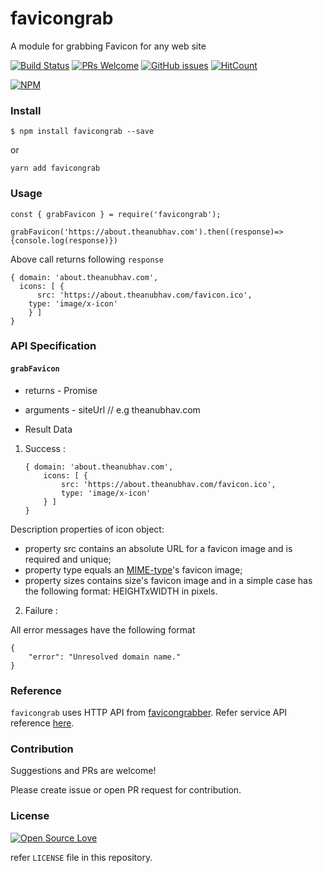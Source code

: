# favicongrab

A module for grabbing Favicon for any web site

[![Build Status](https://travis-ci.org/anubhavsrivastava/favicongrab.svg?branch=master)](https://travis-ci.org/anubhavsrivastava/favicongrab)
[![PRs Welcome](https://img.shields.io/badge/PRs-welcome-brightgreen.svg?style=flat-square)](http://makeapullrequest.com)
[![GitHub issues](https://img.shields.io/github/issues/anubhavsrivastava/favicongrab.svg?style=flat-square)](https://github.com/anubhavsrivastava/favicongrab/issues)
[![HitCount](http://hits.dwyl.io/anubhavsrivastava/favicongrab.svg)](http://hits.dwyl.io/anubhavsrivastava/favicongrab)

[![NPM](https://nodei.co/npm/favicongrab.png?downloads=true&stars=true)](https://nodei.co/npm/favicongrab/)

### Install

```
$ npm install favicongrab --save
```

or

```
yarn add favicongrab
```

### Usage

    const { grabFavicon } = require('favicongrab');

    grabFavicon('https://about.theanubhav.com').then((response)=>{console.log(response)})

Above call returns following `response`

    { domain: 'about.theanubhav.com',
      icons: [ {
          src: 'https://about.theanubhav.com/favicon.ico',
        type: 'image/x-icon'
        } ]
    }

### API Specification

#### `grabFavicon`

-   returns - Promise
-   arguments - siteUrl // e.g theanubhav.com

-   Result Data

1.  Success :

        { domain: 'about.theanubhav.com',
            icons: [ {
                src: 'https://about.theanubhav.com/favicon.ico',
                type: 'image/x-icon'
            } ]
        }

Description properties of icon object:

-   property src contains an absolute URL for a favicon image and is required and unique;
-   property type equals an [MIME-type](https://en.wikipedia.org/wiki/Media_type)'s favicon image;
-   property sizes contains size's favicon image and in a simple case has the following format: HEIGHTxWIDTH in pixels.

2. Failure :

All error messages have the following format

    {
        "error": "Unresolved domain name."
    }

### Reference

`favicongrab` uses HTTP API from [favicongrabber](favicongrabber.com). Refer service API reference [here](https://favicongrabber.com/service-api-reference).

### Contribution

Suggestions and PRs are welcome!

Please create issue or open PR request for contribution.

### License

[![Open Source Love](https://badges.frapsoft.com/os/mit/mit.svg?v=102)](LICENSE)

refer `LICENSE` file in this repository.
